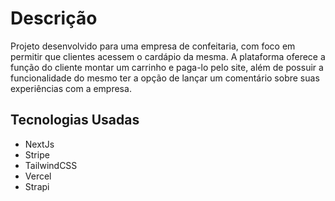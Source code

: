 # Descrição
<p>
  Projeto desenvolvido para uma empresa de confeitaria, com foco em permitir que clientes acessem
  o cardápio da mesma. A plataforma oferece a função do cliente montar um carrinho e paga-lo 
  pelo site, além de possuir a funcionalidade do mesmo ter a opção de lançar um comentário sobre suas experiências
  com a empresa.
</p>

## Tecnologias Usadas
<ul>
 <li>NextJs</li>
 <li>Stripe</li>
 <li>TailwindCSS</li>
 <li>Vercel</li>
 <li>Strapi</li>
</ul>
